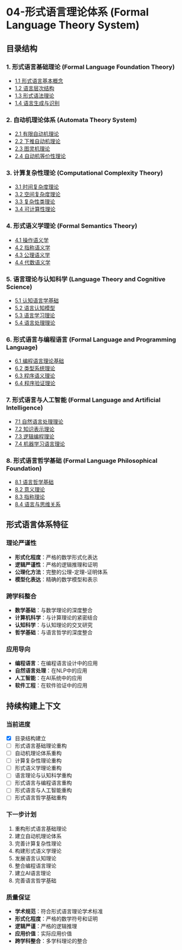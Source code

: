 # 04-形式语言理论体系 (Formal Language Theory System)

## 目录结构

### 1. 形式语言基础理论 (Formal Language Foundation Theory)
- [1.1 形式语言基本概念](./01-01-形式语言基本概念.md)
- [1.2 语言层次结构](./01-02-语言层次结构.md)
- [1.3 形式语法理论](./01-03-形式语法理论.md)
- [1.4 语言生成与识别](./01-04-语言生成与识别.md)

### 2. 自动机理论体系 (Automata Theory System)
- [2.1 有限自动机理论](./02-01-有限自动机理论.md)
- [2.2 下推自动机理论](./02-02-下推自动机理论.md)
- [2.3 图灵机理论](./02-03-图灵机理论.md)
- [2.4 自动机等价性理论](./02-04-自动机等价性理论.md)

### 3. 计算复杂性理论 (Computational Complexity Theory)
- [3.1 时间复杂度理论](./03-01-时间复杂度理论.md)
- [3.2 空间复杂度理论](./03-02-空间复杂度理论.md)
- [3.3 复杂性类理论](./03-03-复杂性类理论.md)
- [3.4 可计算性理论](./03-04-可计算性理论.md)

### 4. 形式语义学理论 (Formal Semantics Theory)
- [4.1 操作语义学](./04-01-操作语义学.md)
- [4.2 指称语义学](./04-02-指称语义学.md)
- [4.3 公理语义学](./04-03-公理语义学.md)
- [4.4 代数语义学](./04-04-代数语义学.md)

### 5. 语言理论与认知科学 (Language Theory and Cognitive Science)
- [5.1 认知语言学基础](./05-01-认知语言学基础.md)
- [5.2 语言认知模型](./05-02-语言认知模型.md)
- [5.3 语言学习理论](./05-03-语言学习理论.md)
- [5.4 语言处理理论](./05-04-语言处理理论.md)

### 6. 形式语言与编程语言 (Formal Language and Programming Language)
- [6.1 编程语言理论基础](./06-01-编程语言理论基础.md)
- [6.2 类型系统理论](./06-02-类型系统理论.md)
- [6.3 程序语义理论](./06-03-程序语义理论.md)
- [6.4 程序验证理论](./06-04-程序验证理论.md)

### 7. 形式语言与人工智能 (Formal Language and Artificial Intelligence)
- [7.1 自然语言处理理论](./07-01-自然语言处理理论.md)
- [7.2 知识表示理论](./07-02-知识表示理论.md)
- [7.3 逻辑编程理论](./07-03-逻辑编程理论.md)
- [7.4 机器学习语言理论](./07-04-机器学习语言理论.md)

### 8. 形式语言哲学基础 (Formal Language Philosophical Foundation)
- [8.1 语言哲学基础](./08-01-语言哲学基础.md)
- [8.2 意义理论](./08-02-意义理论.md)
- [8.3 指称理论](./08-03-指称理论.md)
- [8.4 语言与思维关系](./08-04-语言与思维关系.md)

## 形式语言体系特征

### 理论严谨性
- **形式化程度**：严格的数学形式化表达
- **逻辑严谨性**：严格的逻辑推理和证明
- **公理化方法**：完整的公理-定理-证明体系
- **模型化表达**：精确的数学模型和表示

### 跨学科整合
- **数学基础**：与数学理论的深度整合
- **计算机科学**：与计算理论的紧密结合
- **认知科学**：与认知理论的交叉研究
- **哲学基础**：与语言哲学的深度整合

### 应用导向
- **编程语言**：在编程语言设计中的应用
- **自然语言处理**：在NLP中的应用
- **人工智能**：在AI系统中的应用
- **软件工程**：在软件验证中的应用

## 持续构建上下文

### 当前进度
- [x] 目录结构建立
- [ ] 形式语言基础理论重构
- [ ] 自动机理论体系重构
- [ ] 计算复杂性理论重构
- [ ] 形式语义学理论重构
- [ ] 语言理论与认知科学重构
- [ ] 形式语言与编程语言重构
- [ ] 形式语言与人工智能重构
- [ ] 形式语言哲学基础重构

### 下一步计划
1. 重构形式语言基础理论
2. 建立自动机理论体系
3. 完善计算复杂性理论
4. 构建形式语义学理论
5. 发展语言认知理论
6. 整合编程语言理论
7. 建立AI语言理论
8. 完善语言哲学基础

### 质量保证
- **学术规范**：符合形式语言理论学术标准
- **形式化程度**：严格的数学符号和证明
- **逻辑严谨**：严格的逻辑推理
- **应用价值**：实际应用价值
- **跨学科整合**：多学科理论的整合 